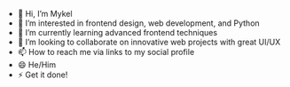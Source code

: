 - 👋 Hi, I’m Mykel
- 👀 I’m interested in frontend design, web development, and Python
- 🌱 I’m currently learning advanced frontend techniques
- 💞️ I’m looking to collaborate on innovative web projects with great UI/UX
- 📫 How to reach me via links to my social profile 
- 😄 He/Him
- ⚡ Get it done!

<!---
Desp001/Desp001 is a ✨ special ✨ repository because its `README.md` (this file) appears on your GitHub profile.
You can click the Preview link to take a look at your changes.
--->
